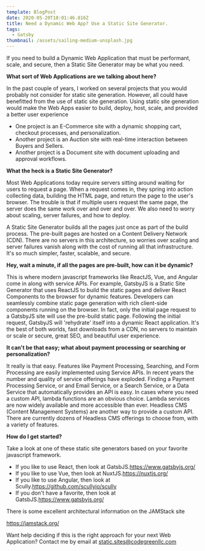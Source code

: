 ```yaml
---
template: BlogPost
date: 2020-05-20T18:01:46.816Z
title: Need a Dynamic Web App? Use a Static Site Generator.
tags:
  - Gatsby
thumbnail: /assets/sailing-medium-unsplash.jpg
---
```

If you need to build a Dynamic Web Application that must be performant, scale, and secure, then a Static Site Generator may be what you need.



**What sort of Web Applications are we talking about here?**

In the past couple of years, I worked on several projects that you would probably not consider for static site generation. However, all could have benefitted from the use of static site generation. Using static site generation would make the Web Apps easier to build, deploy, host, scale, and provided a better user experience

* One project is an E-Commerce site with a dynamic shopping cart, checkout processes, and personalization.
* Another project is an Auction site with real-time interaction between Buyers and Sellers.
* Another project is a Document site with document uploading and approval workflows.



**What the heck is a Static Site Generator?**

Most Web Applications today require servers sitting around waiting for users to request a page. When a request comes in, they spring into action collecting data, building the HTML page, and return the page to the user's browser. The trouble is that if multiple users request the same page, the server does the same work over and over and over. We also need to worry about scaling, server failures, and how to deploy.



A Static Site Generator builds all the pages just once as part of the build process. The pre-built pages are hosted on a Content Delivery Network (CDN). There are no servers in this architecture, so worries over scaling and server failures vanish along with the cost of running all that infrastructure. It's so much simpler, faster, scalable, and secure.



**Hey, wait a minute, if all the pages are pre-built, how can it be dynamic?**

This is where modern javascript frameworks like ReactJS, Vue, and Angular come in along with service APIs. For example, GatsbyJS is a Static Site Generator that uses ReactJS to build the static pages and deliver React Components to the browser for dynamic features. Developers can seamlessly combine static page generation with rich client-side components running on the browser. In fact, only the initial page request to a GatsbyJS site will use the pre-build static page. Following the initial request, GatsbyJS will 'rehydrate' itself into a dynamic React application. It's the best of both worlds, fast downloads from a CDN, no servers to maintain or scale or secure, great SEO, and beautiful user experience.



**It can't be that easy; what about payment processing or searching or personalization?**

It really is that easy. Features like Payment Processing, Searching, and Form Processing are easily implemented using Service APIs. In recent years the number and quality of service offerings have exploded. Finding a Payment Processing Service, or and Email Service, or a Search Service, or a Data Service that automatically provides an API is easy. In cases where you need a custom API, lambda functions are an obvious choice. Lambda services are now widely available and more accessible than ever. Headless CMS (Content Management Systems) are another way to provide a custom API. There are currently dozens of Headless CMS offerings to choose from, with a variety of features.



**How do I get started?**

Take a look at one of these static site generators based on your favorite javascript framework.

* If you like to use React, then look at GatsbJS.<https://www.gatsbyjs.org/>
* If you like to use Vue, then look at NuxtJS.<https://nuxtjs.org/>
* If you like to use Angular, then look at Scully.<https://github.com/scullyio/scully>
* If you don't have a favorite, then look at GatsbJS.<https://www.gatsbyjs.org/>

There is some excellent architectural information on the JAMStack site

<https://jamstack.org/>



Want help deciding if this is the right approach for your next Web Application? Contact me by email at static.sites@codegreenllc.com
